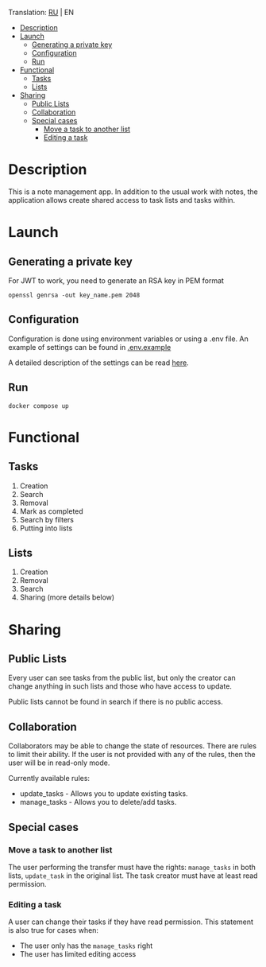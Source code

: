 Translation: [RU](./README_ru.md) | EN

<!-- TOC -->
* [Description](#description)
* [Launch](#launch)
  * [Generating a private key](#generating-a-private-key)
  * [Configuration](#configuration)
  * [Run](#run)
* [Functional](#functional)
  * [Tasks](#tasks)
  * [Lists](#lists)
* [Sharing](#sharing)
  * [Public Lists](#public-lists)
  * [Collaboration](#collaboration)
  * [Special cases](#special-cases)
    * [Move a task to another list](#move-a-task-to-another-list)
    * [Editing a task](#editing-a-task)
<!-- TOC -->

# Description

This is a note management app.
In addition to the usual work with notes, the application allows
create shared access to task lists and tasks within.

# Launch

## Generating a private key

For JWT to work, you need to generate an RSA key in PEM format

```
openssl genrsa -out key_name.pem 2048
```

## Configuration

Configuration is done using environment variables or
using a .env file. An example of settings can be found in [.env.example](./.env.example)

A detailed description of the settings can be read [here](./docs/CONFIG.md).

## Run

```
docker compose up
```

# Functional

## Tasks

1. Creation
2. Search
3. Removal
4. Mark as completed
5. Search by filters
6. Putting into lists

## Lists

1. Creation
2. Removal
3. Search
4. Sharing (more details below)

# Sharing

## Public Lists

Every user can see tasks from the public list,
but only the creator can change anything in such lists and
those who have access to update.

Public lists cannot be found in search if there is no public access.

## Collaboration

Collaborators may be able to change the state of resources.
There are rules to limit their ability.
If the user is not provided with any of the rules, then the user will be in read-only mode.

Currently available rules:

- update_tasks - Allows you to update existing tasks.
- manage_tasks - Allows you to delete/add tasks.

## Special cases

### Move a task to another list

The user performing the transfer must have the rights: `manage_tasks` in both
lists, `update_task` in the original list.
The task creator must have at least read permission.

### Editing a task

A user can change their tasks if they have read permission.
This statement is also true for cases when:

- The user only has the `manage_tasks` right
- The user has limited editing access
